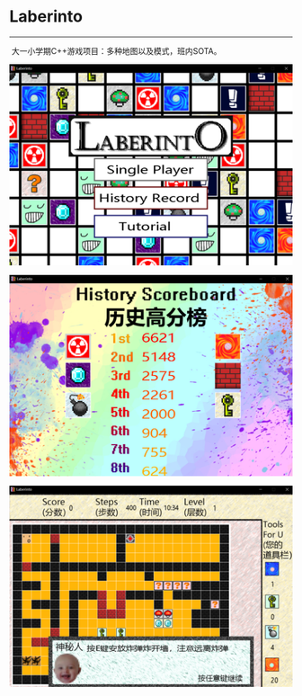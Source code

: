 # Laberinto

---

​		大一小学期C++游戏项目：多种地图以及模式，班内SOTA。

![](README/1.png)

![](README/2.png)

![](README/3.png)